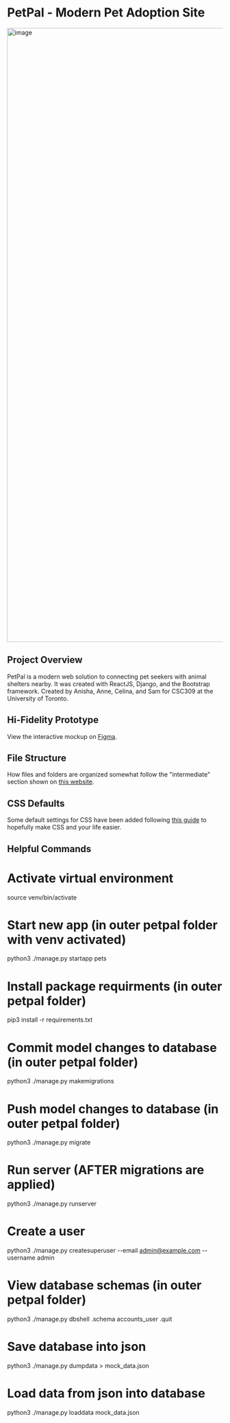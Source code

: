 # PetPal - Modern Pet Adoption Site

<img width="1432" alt="image" src="https://github.com/monomedio/PetPal/assets/94577880/57389e99-d08f-4bc2-bc33-aa9293b069fc">

## Project Overview

PetPal is a modern web solution to connecting pet seekers with animal shelters nearby. It was created with ReactJS, Django, and the Bootstrap framework. Created by Anisha, Anne, Celina, and Sam for CSC309 at the University of Toronto.

## Hi-Fidelity Prototype

View the interactive mockup on [Figma](https://www.figma.com/file/ZKIdWAghaEeyAz2GkyuE6M/PetPal-Prototype?type=design&node-id=33%3A2&mode=design&t=0D3J9f4paZh4kcy2-1).

## File Structure

How files and folders are organized somewhat follow the "intermediate" section shown on [this website](https://blog.webdevsimplified.com/2022-07/react-folder-structure/).

## CSS Defaults

Some default settings for CSS have been added following [this guide](https://www.joshwcomeau.com/css/custom-css-reset/) to hopefully make CSS and your life easier.

## Helpful Commands

# Activate virtual environment
source venv/bin/activate 
# Start new app (in outer petpal folder with venv activated)
python3 ./manage.py startapp pets
# Install package requirments (in outer petpal folder)
pip3 install -r requirements.txt
# Commit model changes to database (in outer petpal folder)
python3 ./manage.py makemigrations
# Push model changes to database (in outer petpal folder)
python3 ./manage.py migrate
# Run server (AFTER migrations are applied)
python3 ./manage.py runserver
# Create a user
python3 ./manage.py createsuperuser --email admin@example.com --username admin
# View database schemas (in outer petpal folder)
python3 ./manage.py dbshell
.schema accounts_user
.quit
# Save database into json
python3 ./manage.py dumpdata > mock_data.json
# Load data from json into database
python3 ./manage.py loaddata mock_data.json

